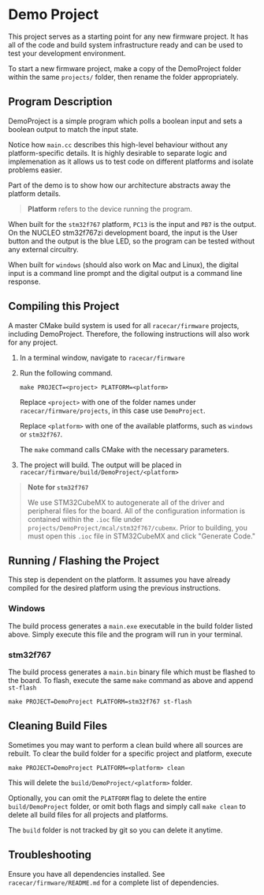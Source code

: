 # Demo Project

This project serves as a starting point for any new firmware project. It has all of the code and build system infrastructure ready and can be used to test your development environment.

To start a new firmware project, make a copy of the DemoProject folder within the same `projects/` folder, then rename the folder appropriately.

## Program Description

DemoProject is a simple program which polls a boolean input and sets a boolean output to match the input state.

Notice how `main.cc` describes this high-level behaviour without any platform-specific details. It is highly desirable to separate logic and implemenation as it allows us to test code on different platforms and isolate problems easier.

Part of the demo is to show how our architecture abstracts away the platform details.

> __Platform__ refers to the device running the program.

When built for the `stm32f767` platform, `PC13` is the input and `PB7` is the output. On the NUCLEO stm32f767zi development board, the input is the User button and the output is the blue LED, so the program can be tested without any external circuitry.

When built for `windows` (should also work on Mac and Linux), the digital input is a command line prompt and the digital output is a command line response.

## Compiling this Project

A master CMake build system is used for all `racecar/firmware` projects, including DemoProject. Therefore, the following instructions will also work for any project.

1. In a terminal window, navigate to `racecar/firmware`
2. Run the following command.

    ```console
    make PROJECT=<project> PLATFORM=<platform>
    ```

    Replace `<project>` with one of the folder names under `racecar/firmware/projects`, in this case use `DemoProject`.

    Replace `<platform>` with one of the available platforms, such as `windows` or `stm32f767`.

    The `make` command calls CMake with the necessary parameters.
3. The project will build. The output will be placed in `racecar/firmware/build/DemoProject/<platform>`

> __Note for `stm32f767`__
>
>We use STM32CubeMX to autogenerate all of the driver and peripheral files for the board. All of the configuration information is contained within the `.ioc` file under `projects/DemoProject/mcal/stm32f767/cubemx`. Prior to building, you must open this `.ioc` file in STM32CubeMX and click "Generate Code."

## Running / Flashing the Project

This step is dependent on the platform. It assumes you have already compiled for the desired platform using the previous instructions.

### Windows

The build process generates a `main.exe` executable in the build folder listed above. Simply execute this file and the program will run in your terminal.

### stm32f767

The build process generates a `main.bin` binary file which must be flashed to the board. To flash, execute the same `make` command as above and append `st-flash`

```console
make PROJECT=DemoProject PLATFORM=stm32f767 st-flash
```

## Cleaning Build Files

Sometimes you may want to perform a clean build where all sources are rebuilt. To clear the build folder for a specific project and platform, execute

```console
make PROJECT=DemoProject PLATFORM=<platform> clean
```

This will delete the `build/DemoProject/<platform>` folder.

Optionally, you can omit the `PLATFORM` flag to delete the entire `build/DemoProject` folder, or omit both flags and simply call `make clean` to delete all build files for all projects and platforms.

The `build` folder is not tracked by git so you can delete it anytime.

## Troubleshooting

Ensure you have all dependencies installed. See `racecar/firmware/README.md` for a complete list of dependencies.
